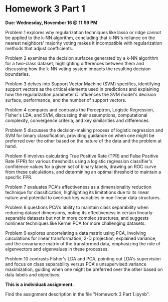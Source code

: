 
# Homework 3 Part 1

**Due: Wednesday, November 16 @ 11:59 PM**

Problem 1 explores why regularization techniques like lasso or ridge cannot be applied to the k-NN algorithm, concluding that k-NN's reliance on the nearest neighbors' majority voting makes it incompatible with regularization methods that adjust coefficients.

Problem 2 examines the decision surfaces generated by a k-NN algorithm for a two-class dataset, highlighting differences between them and discussing how the k-NN voting system impacts the resulting decision boundaries.

Problem 3 delves into Support Vector Machine (SVM) specifics, identifying support vectors as the critical elements used in predictions and explaining how the regularization parameter 𝐶 influences the SVM model's decision surface, performance, and the number of support vectors.

Problem 4 compares and contrasts the Perceptron, Logistic Regression, Fisher's LDA, and SVM, discussing their assumptions, computational complexity, convergence criteria, and key similarities and differences.

Problem 5 discusses the decision-making process of logistic regression and SVM for binary classification, providing guidance on when one might be preferred over the other based on the nature of the data and the problem at hand.

Problem 6 involves calculating True Positive Rate (TPR) and False Positive Rate (FPR) for various thresholds using a logistic regression classifier's confidence values for a given set of binary labels, drawing an ROC curve from these calculations, and determining an optimal threshold to maintain a specific FPR.

Problem 7 evaluates PCA's effectiveness as a dimensionality reduction technique for classification, highlighting its limitations due to its linear nature and potential to overlook key variables in non-linear data structures.

Problem 8 questions PCA's ability to maintain class separability when reducing dataset dimensions, noting its effectiveness in certain linearly-separable datasets but not in more complex structures, and suggests nonlinear techniques like Kernel PCA for more challenging datasets.

Problem 9 explores uncorrelating a data matrix using PCA, involving calculations for linear transformation, 2-D projection, explained variance, and the covariance matrix of the transformed data, emphasizing the role of eigenvectors and eigenvalues in these processes.

Problem 10 contrasts Fisher's LDA and PCA, pointing out LDA's supervision and focus on class separability versus PCA's unsupervised variance maximization, guiding when one might be preferred over the other based on data labels and objectives.

**This is a individuak assignment.**

Find the assignment description in the file "Homework 3 Part 1.ipynb".
